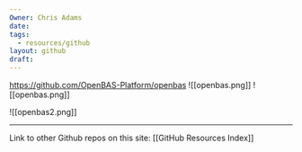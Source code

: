 ```yaml
---
Owner: Chris Adams
date: 
tags:
  - resources/github
layout: github
draft:
---
```



https://github.com/OpenBAS-Platform/openbas
![[openbas.png]]
![[openbas.png]]

![[openbas2.png]]



---
Link to other Github repos on this site: [[GitHub Resources Index]]